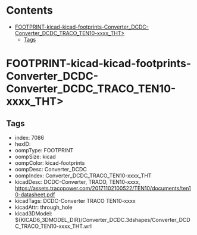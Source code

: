 



Contents
========

* [FOOTPRINT-kicad-kicad-footprints-Converter_DCDC-Converter_DCDC_TRACO_TEN10-xxxx_THT>](#footprint-kicad-kicad-footprints-converter_dcdc-converter_dcdc_traco_ten10-xxxx_tht)
	* [Tags](#tags)

# FOOTPRINT-kicad-kicad-footprints-Converter_DCDC-Converter_DCDC_TRACO_TEN10-xxxx_THT>

## Tags

- index: 7086
- hexID: 
- oompType: FOOTPRINT
- oompSize: kicad
- oompColor: kicad-footprints
- oompDesc: Converter_DCDC
- oompIndex: Converter_DCDC_TRACO_TEN10-xxxx_THT
- kicadDesc: DCDC-Converter, TRACO, TEN10-xxxx, https://assets.tracopower.com/20171102100522/TEN10/documents/ten10-datasheet.pdf
- kicadTags: DCDC-Converter TRACO TEN10-xxxx
- kicadAttr: through_hole
- kicad3DModel: ${KICAD6_3DMODEL_DIR}/Converter_DCDC.3dshapes/Converter_DCDC_TRACO_TEN10-xxxx_THT.wrl
